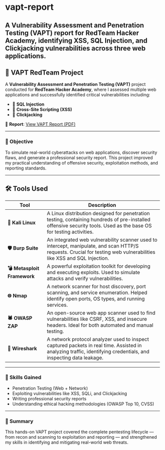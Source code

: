 
# vapt-report
A Vulnerability Assessment and Penetration Testing (VAPT) report for RedTeam Hacker Academy, identifying XSS, SQL Injection, and Clickjacking vulnerabilities across three web applications.
---

## 🔐 VAPT RedTeam Project

A **Vulnerability Assessment and Penetration Testing (VAPT)** project conducted for **RedTeam Hacker Academy**, where I assessed multiple web applications and successfully identified critical vulnerabilities including:

- 🐞 **SQL Injection**
- 💉 **Cross-Site Scripting (XSS)**
- 🎯 **Clickjacking**

📄 **Report**: [View VAPT Report (PDF)](https://github.com/Vishnu-S07/vapt-reports/blob/main/RedTeam/Vapt_report.pdf)

---

### 🎯 Objective  
To simulate real-world cyberattacks on web applications, discover security flaws, and generate a professional security report. This project improved my practical understanding of offensive security, exploitation methods, and reporting standards.

---

## 🛠️ Tools Used

| Tool | Description |
|------|-------------|
| **🔧 Kali Linux** | A Linux distribution designed for penetration testing, containing hundreds of pre-installed offensive security tools. Used as the base OS for testing activities. |
| **🛡️ Burp Suite** | An integrated web vulnerability scanner used to intercept, manipulate, and scan HTTP/S requests. Crucial for testing web vulnerabilities like XSS and SQL Injection. |
| **💣 Metasploit Framework** | A powerful exploitation toolkit for developing and executing exploits. Used to simulate attacks and verify vulnerabilities. |
| **🌐 Nmap** | A network scanner for host discovery, port scanning, and service enumeration. Helped identify open ports, OS types, and running services. |
| **🕷️ OWASP ZAP** | An open-source web app scanner used to find vulnerabilities like CSRF, XSS, and insecure headers. Ideal for both automated and manual testing. |
| **📡 Wireshark** | A network protocol analyzer used to inspect captured packets in real time. Assisted in analyzing traffic, identifying credentials, and inspecting data leakage. |



---

### 🧠 Skills Gained

- Penetration Testing (Web + Network)  
- Exploiting vulnerabilities like XSS, SQLi, and Clickjacking  
- Writing professional security reports  
- Understanding ethical hacking methodologies (OWASP Top 10, CVSS)  

---

### 🧾 Summary

This hands-on VAPT project covered the complete pentesting lifecycle — from recon and scanning to exploitation and reporting — and strengthened my skills in identifying and mitigating real-world web threats.


